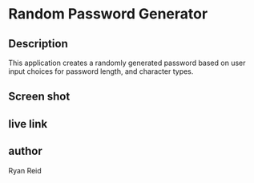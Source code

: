 # Random Password Generator

## Description
This application creates a randomly generated password based on user input choices for password length, and character types.

## Screen shot 

## live link

## author 
Ryan Reid 